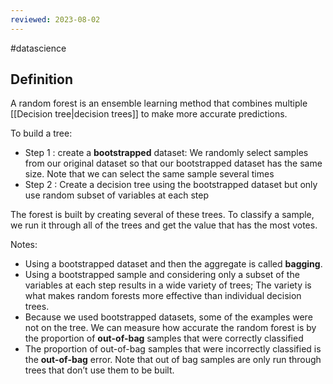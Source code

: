 ```yaml
---
reviewed: 2023-08-02
---
```


#datascience

## Definition

A random forest is an ensemble learning method that combines multiple [[Decision tree|decision trees]] to make more accurate predictions.

To build a tree:

- Step 1 : create a **bootstrapped** dataset: We randomly select samples from our original dataset so that our bootstrapped dataset has the same size. Note that we can select the same sample several times
- Step 2 : Create a decision tree using the bootstrapped dataset but only use random subset of variables at each step

The forest is built by creating several of these trees. To classify a sample, we run it through all of the trees and get the value that has the most votes.

Notes:

- Using a bootstrapped dataset and then the aggregate is called **bagging**.
- Using a bootstrapped sample and considering only a subset of the variables at each step results in a wide variety of trees; The variety is what makes random forests more effective than individual decision trees.
- Because we used bootstrapped datasets, some of the examples were not on the tree. We can measure how accurate the random forest is by the proportion of **out-of-bag** samples that were correctly classified
- The proportion of out-of-bag samples that were incorrectly classified is the **out-of-bag** error. Note that out of bag samples are only run through trees that don’t use them to be built.
